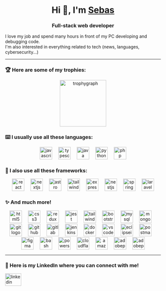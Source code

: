<h1 align="center">Hi 👋, I'm <a href="https://sebastiangonzalezrios.com" target="_blank">Sebas</a></h1>

<h3 align="center">Full-stack web developer</h3>
<p align="left">I love my job and spend many hours in front of my PC developing and debugging code.<br>I'm also interested in everything related to tech (news, languages, cybersecurity...)</p>

***

<h3 align="left">🏆 Here are some of my trophies:</h3>  
<div align="center">
  <img src="https://github-profile-trophy.vercel.app?username=sebasgrios&theme=dark_lover&column=4&row=2&margin-w=4&margin-h=4&no-bg=true&no-frame=true&order=4" height="150" alt="trophygraph" />
</div>

<h3 align="left">⌨️ I usually use all these languages:</h3>
<div align="center">
  <img src="https://skillicons.dev/icons?i=js" height="40" alt="javascript logo" />
  <img width="12" />
  <img src="https://skillicons.dev/icons?i=ts" height="40" alt="typescript logo" />
  <img width="12" />
  <img src="https://skillicons.dev/icons?i=java" height="40" alt="java logo" />
  <img width="12" />
  <img src="https://skillicons.dev/icons?i=py" height="40" alt="python logo" />
  <img width="12" />
  <img src="https://skillicons.dev/icons?i=php" height="40" alt="php logo" />
</div>

<h3 align="left">🔧 I also use all these frameworks:</h3>
<div align="center">
  <img src="https://skillicons.dev/icons?i=react" height="40" alt="react logo" />
  <img width="12" />
  <img src="https://skillicons.dev/icons?i=nextjs" height="40" alt="nextjs logo" />
  <img width="12" />
  <img src="https://skillicons.dev/icons?i=astro" height="40" alt="astro logo" />
  <img width="12" />
  <img src="https://skillicons.dev/icons?i=tailwind" height="40" alt="tailwindcss logo" />
  <img width="12" />
  <img src="https://skillicons.dev/icons?i=express" height="40" alt="express logo" />
  <img width="12" />
  <img src="https://skillicons.dev/icons?i=nestjs" height="40" alt="nestjs logo" />
  <img width="12" />
  <img src="https://skillicons.dev/icons?i=spring" height="40" alt="spring logo" />
  <img width="12" />
  <img src="https://skillicons.dev/icons?i=laravel" height="40" alt="laravel logo" />
</div>

<h3 align="left">✨ And much more!</h3>
<div align="center">
  <img src="https://skillicons.dev/icons?i=html" height="40" alt="html5 logo" />
  <img width="12" />
  <img src="https://skillicons.dev/icons?i=css" height="40" alt="css3 logo" />
  <img width="12" />
  <img src="https://skillicons.dev/icons?i=redux" height="40" alt="redux logo" />
  <img width="12" />
  <img src="https://skillicons.dev/icons?i=jest" height="40" alt="jest logo" />
  <img width="12" />
  <img src="https://skillicons.dev/icons?i=tailwind" height="40" alt="tailwindcss logo" />
  <img width="12" />
  <img src="https://skillicons.dev/icons?i=bootstrap" height="40" alt="bootstrap logo" />
  <img width="12" />
  <img src="https://skillicons.dev/icons?i=mysql" height="40" alt="mysql logo" />
  <img width="12" />
  <img src="https://skillicons.dev/icons?i=mongodb" height="40" alt="mongodb logo" />
  <img width="12" />
  <img src="https://skillicons.dev/icons?i=git" height="40" alt="git logo" />
  <img width="12" />
  <img src="https://skillicons.dev/icons?i=github" height="40" alt="github logo" />
  <img width="12" />
  <img src="https://skillicons.dev/icons?i=gitlab" height="40" alt="gitlab logo" />
  <img width="12" />
  <img src="https://skillicons.dev/icons?i=jenkins" height="40" alt="jenkins logo" />
  <img width="12" />
  <img src="https://skillicons.dev/icons?i=docker" height="40" alt="docker logo" />
  <img width="12" />
  <img src="https://skillicons.dev/icons?i=vscode" height="40" alt="vscode logo" />
  <img width="12" />
  <img src="https://skillicons.dev/icons?i=eclipse" height="40" alt="eclipseide logo" />
  <img width="12" />
  <img src="https://skillicons.dev/icons?i=postman" height="40" alt="postman logo" />
  <img width="12" />
  <img src="https://skillicons.dev/icons?i=figma" height="40" alt="figma logo" />
  <img width="12" />
  <img src="https://skillicons.dev/icons?i=bash" height="40" alt="bash logo" />
  <img width="12" />
  <img src="https://skillicons.dev/icons?i=powershell" height="40" alt="powershell logo" />
  <img width="12" />
  <img src="https://skillicons.dev/icons?i=cloudflare" height="40" alt="cloudflare logo" />
  <img width="12" />
  <img src="https://skillicons.dev/icons?i=aws" height="40" alt="amazonwebservices logo" />
  <img width="12" />
  <img src="https://skillicons.dev/icons?i=ps" height="40" alt="adobephotoshop logo" />
  <img width="12" />
  <img src="https://skillicons.dev/icons?i=pr" height="40" alt="adobepremierepro logo" />
</div>

***

<h3 align="left">🤙 Here is my LinkedIn where you can connect with me!</h3>
<div align="left">
  <a href="https://www.linkedin.com/in/sebasgrios" target="_blank">
    <img src="https://raw.githubusercontent.com/maurodesouza/profile-readme-generator/master/src/assets/icons/social/linkedin/default.svg" width="52" height="40" alt="linkedin logo" />
  </a>
</div>
